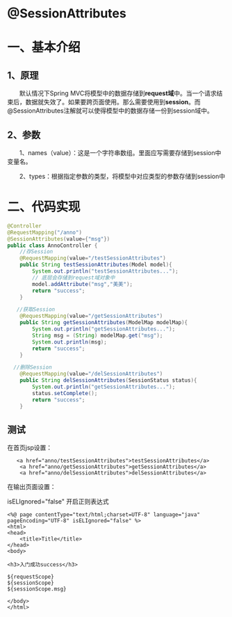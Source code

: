 # **@SessionAttributes**

# **一、基本介绍**

## **1、原理**

　　默认情况下Spring MVC将模型中的数据存储到**request域**中。当一个请求结束后，数据就失效了。如果要跨页面使用。那么需要使用到**session**。而@SessionAttributes注解就可以使得模型中的数据存储一份到session域中。

 

## **2、参数**

　　1、names（value）：这是一个字符串数组。里面应写需要存储到session中变量名。

　　2、types：根据指定参数的类型，将模型中对应类型的参数存储到session中



# 二、代码实现

```java
@Controller
@RequestMapping("/anno")
@SessionAttributes(value={"msg"})  
public class AnnoController {
    //存Session
    @RequestMapping(value="/testSessionAttributes")
    public String testSessionAttributes(Model model){
        System.out.println("testSessionAttributes...");
        // 底层会存储到request域对象中
        model.addAttribute("msg","美美");
        return "success";
    }

   //获取Session
    @RequestMapping(value="/getSessionAttributes")
    public String getSessionAttributes(ModelMap modelMap){
        System.out.println("getSessionAttributes...");
        String msg = (String) modelMap.get("msg");
        System.out.println(msg);
        return "success";
    }

  //删除Session
    @RequestMapping(value="/delSessionAttributes")
    public String delSessionAttributes(SessionStatus status){
        System.out.println("getSessionAttributes...");
        status.setComplete();
        return "success";
    }
```



## **测试**

在首页jsp设置： 

```
   <a href="anno/testSessionAttributes">testSessionAttributes</a>
    <a href="anno/getSessionAttributes">getSessionAttributes</a>
    <a href="anno/delSessionAttributes">delSessionAttributes</a>
```

在输出页面设置：

isELIgnored="false" 开启正则表达式

```
<%@ page contentType="text/html;charset=UTF-8" language="java" pageEncoding="UTF-8" isELIgnored="false" %>
<html>
<head>
    <title>Title</title>
</head>
<body>

<h3>入门成功success</h3>

${requestScope}
${sessionScope}
${sessionScope.msg}

</body>
</html>
```

